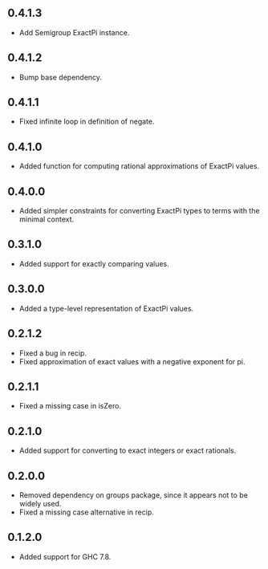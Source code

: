 0.4.1.3
-------
* Add Semigroup ExactPi instance.

0.4.1.2
-------
* Bump base dependency.

0.4.1.1
-------
* Fixed infinite loop in definition of negate.

0.4.1.0
-------
* Added function for computing rational approximations of ExactPi values.

0.4.0.0
-------
* Added simpler constraints for converting ExactPi types to terms with the minimal context.

0.3.1.0
-------
* Added support for exactly comparing values.

0.3.0.0
-------
* Added a type-level representation of ExactPi values.

0.2.1.2
-------
* Fixed a bug in recip.
* Fixed approximation of exact values with a negative exponent for pi.

0.2.1.1
-------
* Fixed a missing case in isZero.

0.2.1.0
-------
* Added support for converting to exact integers or exact rationals.

0.2.0.0
-------
* Removed dependency on groups package, since it appears not to be widely used.
* Fixed a missing case alternative in recip.

0.1.2.0
-------
* Added support for GHC 7.8.
